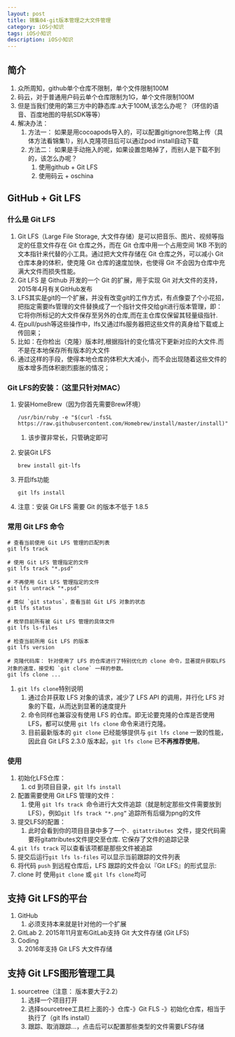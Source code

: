 ```yaml
---
layout: post
title: 锦集04-git版本管理之大文件管理
category: iOS小知识
tags: iOS小知识
description: iOS小知识
---
```


## 简介 
1. 众所周知，github单个仓库不限制，单个文件限制100M
2. 码云，对于普通用户码云单个仓库限制为1G，单个文件限制100M
2. 但是当我们使用的第三方中的静态库.a大于100M,该怎么办呢？（环信的语音、百度地图的导航SDK等等）
3. 解决办法： 
    1. 方法一： 如果是用cocoapods导入的，可以配置gitignore忽略上传（具体方法看锦集1），别人克隆项目后可以通过pod install自动下载
    2. 方法二： 如果是手动拖入的呢，如果设置忽略掉了，而别人是下载不到的，该怎么办呢？
        1. 使用github + Git LFS
        2. 使用码云 + oschina
        
## GitHub + Git LFS
 
### 什么是 Git LFS
 1. Git LFS（Large File Storage, 大文件存储）是可以把音乐、图片、视频等指定的任意文件存在 Git 仓库之外，而在 Git 仓库中用一个占用空间 1KB 不到的文本指针来代替的小工具。通过把大文件存储在 Git 仓库之外，可以减小 Git 仓库本身的体积，使克隆 Git 仓库的速度加快，也使得 Git 不会因为仓库中充满大文件而损失性能。
 2. Git LFS 是 Github 开发的一个 Git 的扩展，用于实现 Git 对大文件的支持，2015年4月有关GitHub发布
 3. LFS其实是git的一个扩展，并没有改变git的工作方式，有点像耍了个小花招，把指定需要lfs管理的文件替换成了一个指针文件交给git进行版本管理，即： 它将你所标记的大文件保存至另外的仓库,而在主仓库仅保留其轻量级指针.
 4. 在pull/push等这些操作中，lfs又通过lfs服务器把这些文件的真身给下载或上传回来；
 5. 比如：在你检出（克隆）版本时,根据指针的变化情况下更新对应的大文件.而不是在本地保存所有版本的大文件
 6. 通过这样的手段，使得本地仓库的体积大大减小，而不会出现随着这些文件的版本增多而体积剧烈膨胀的情况；
 
### Git LFS的安装：（这里只针对MAC）
1. 安装HomeBrew（因为你首先需要Brew环境）
    
    ```
    /usr/bin/ruby -e "$(curl -fsSL https://raw.githubusercontent.com/Homebrew/install/master/install)"
    ```
    
    1. 该步骤非常长，只管确定即可
    
2. 安装Git LFS
    
    ```
    brew install git-lfs
    ```
3. 开启lfs功能
    
    ```
    git lfs install
    ```
4. 注意：安装 Git LFS 需要 Git 的版本不低于 1.8.5

### 常用 Git LFS 命令

```
# 查看当前使用 Git LFS 管理的匹配列表
git lfs track

# 使用 Git LFS 管理指定的文件
git lfs track "*.psd"

# 不再使用 Git LFS 管理指定的文件
git lfs untrack "*.psd"

# 类似 `git status`，查看当前 Git LFS 对象的状态
git lfs status

# 枚举目前所有被 Git LFS 管理的具体文件
git lfs ls-files

# 检查当前所用 Git LFS 的版本
git lfs version

# 克隆代码库： 针对使用了 LFS 的仓库进行了特别优化的 clone 命令，显著提升获取LFS 对象的速度，接受和 `git clone` 一样的参数。 
git lfs clone ...
```

1. `git lfs clone`特别说明
    1. 通过合并获取 LFS 对象的请求，减少了 LFS API 的调用，并行化 LFS 对象的下载，从而达到显著的速度提升
    2. 命令同样也兼容没有使用 LFS 的仓库。即无论要克隆的仓库是否使用 LFS，都可以使用 `git lfs clone` 命令来进行克隆。
    3. 目前最新版本的 `git clone` 已经能够提供与 `git lfs clone` 一致的性能，因此自 Git LFS 2.3.0 版本起，`git lfs clone` 已**不再推荐使用**。

### 使用
1. 初始化LFS仓库：
    1. cd 到项目目录，`git lfs install`
2. 配置需要使用 Git LFS 管理的文件：
    1. 使用 `git lfs track `命令进行大文件追踪（就是制定那些文件需要放到LFS），例如`git lfs track "*.png”` 追踪所有后缀为png的文件
3. 提交LFS的配置：
    1. 此时会看到你的项目目录中多了一个`. gitattributes `文件，提交代码需要将gitattributes文件提交至仓库. 它保存了文件的追踪记录
4. `git lfs track` 可以查看该项都是那些文件被追踪
5. 提交后运行`git lfs ls-files` 可以显示当前跟踪的文件列表
6. 将代码 `push` 到远程仓库后，LFS 跟踪的文件会以『Git LFS』的形式显示:
7. clone 时 使用`git clone` 或 `git lfs clone`均可

## 支持 Git LFS的平台
1. GitHub 
    1. 必须支持本来就是针对他的一个扩展
2. GitLab 
    2. 2015年11月宣布GitLab支持 Git 大文件存储 (Git LFS)
3. Coding  
    3. 2016年支持 Git LFS 大文件存储
    
## 支持 Git LFS图形管理工具
1. sourcetree（注意： 版本要大于2.2）
    1. 选择一个项目打开
    2. 选择sourcetree工具栏上面的-》仓库-》Git FLS -》初始化仓库，相当于执行了（git lfs install）
    3. 跟踪、取消跟踪...，点击后可以配置那些类型的文件需要LFS存储


